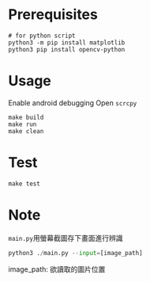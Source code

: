 # Prerequisites
```
# for python script
python3 -m pip install matplotlib
python3 pip install opencv-python
```

# Usage
Enable android debugging
Open `scrcpy`
```
make build
make run
make clean
```

# Test
```
make test
```

# Note
`main.py`用螢幕截圖存下畫面進行辨識
```python
python3 ./main.py --input=[image_path]
```
image_path: 欲讀取的圖片位置
